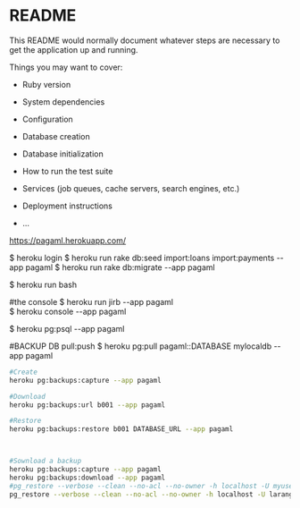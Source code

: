 # README

This README would normally document whatever steps are necessary to get the
application up and running.

Things you may want to cover:

* Ruby version

* System dependencies

* Configuration

* Database creation

* Database initialization

* How to run the test suite

* Services (job queues, cache servers, search engines, etc.)

* Deployment instructions

* ...


https://pagaml.herokuapp.com/


$ heroku login
$ heroku run rake db:seed import:loans import:payments --app pagaml 
$ heroku run rake db:migrate --app pagaml 

$ heroku run bash

#the console
$ heroku run jirb --app pagaml  
$ heroku console --app pagaml  

$ heroku pg:psql --app pagaml

#BACKUP DB pull:push
$ heroku pg:pull pagaml::DATABASE mylocaldb --app pagaml
```sh
#Create
heroku pg:backups:capture --app pagaml

#Download
heroku pg:backups:url b001 --app pagaml

#Restore
heroku pg:backups:restore b001 DATABASE_URL --app pagaml



#Sownload a backup
heroku pg:backups:capture --app pagaml
heroku pg:backups:download --app pagaml
#pg_restore --verbose --clean --no-acl --no-owner -h localhost -U myuser -d mydb latest.dump
pg_restore --verbose --clean --no-acl --no-owner -h localhost -U larangel -d pagaml_development latest.dump
```